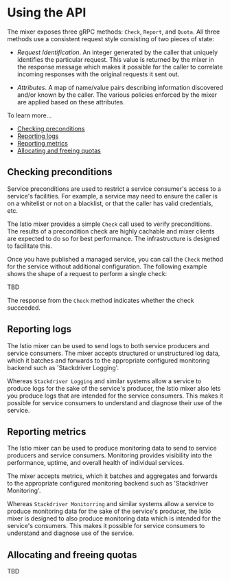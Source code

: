 # Using the API

The mixer exposes three gRPC methods: `Check`, `Report`, and `Quota`.
All three methods use a consistent request style consisting of two
pieces of state:

- *Request Identification*. An integer generated by the caller
that uniquely identifies the particular request. This value is
returned by the mixer in the response message which makes it
possible for the caller to correlate incoming responses with
the original requests it sent out.

- *Attributes*. A map of name/value pairs describing information
discovered and/or known by the caller. The various policies
enforced by the mixer are applied based on these attributes.

To learn more...

- [Checking preconditions](#checking-preconditions)
- [Reporting logs](#reporting-logs)
- [Reporting metrics](#reporting-metrics)
- [Allocating and freeing quotas](#allocating-and-freeing-quotas)

## Checking preconditions

Service preconditions are used to restrict a service
consumer's access to a service's facilities.
For example, a service may need to ensure the caller
is on a whitelist or not on a blacklist, or that the caller
has valid credentials, etc.

The Istio mixer provides a simple `Check` call used to verify
preconditions. The results of a precondition check are highly
cachable and mixer clients are expected to do so for best
performance. The infrastructure is designed to facilitate this.

Once you have published a managed service, you can call the
`Check` method for the service without additional configuration.
The following example shows the shape of a request to perform a
single check:

TBD

The response from the `Check` method indicates whether the check succeeded.

## Reporting logs

The Istio mixer can be used to send logs to both service producers and service consumers.
The mixer accepts structured or unstructured log data, which it batches
and forwards to the appropriate configured monitoring
backend such as 'Stackdriver Logging'.

Whereas `Stackdriver Logging` and similar systems allow a service to produce logs for
the sake of the service's producer, the Istio mixer also lets you
produce logs that are intended for the service consumers.
This makes it possible for service consumers to understand and diagnose their
use of the service.

## Reporting metrics

The Istio mixer can be used to
produce monitoring data to send to service producers and service
consumers. Monitoring provides visibility into the performance, uptime, and
overall health of individual services.

The mixer accepts metrics, which it batches
and aggregates and forwards to the appropriate configured monitoring
backend such as 'Stackdriver Monitoring'.

Whereas `Stackdriver Monitorring` and similar systems allow a service to
produce monitoring data for the sake of the service's producer, the Istio mixer is
designed to also produce monitoring data which is intended for the service's consumers.
This makes it possible for service consumers to understand and diagnose use
of the service.

## Allocating and freeing quotas

TBD